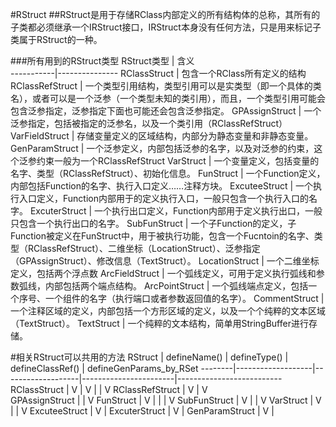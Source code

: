 #RStruct
##RStruct是用于存储RClass内部定义的所有结构体的总称，其所有的子类都必须继承一个IRStruct接口，IRStruct本身没有任何方法，只是用来标记子类属于RStruct的一种。

###所有用到的RStruct类型
RStruct类型 |   含义    
-----------|---------------
RClassStruct    |   包含一个RClass所有定义的结构
RClassRefStruct |   一个类型引用结构，类型引用可以是实类型（即一个具体的类名），或者可以是一个泛参（一个类型未知的类引用），而且，一个类型引用可能会包含泛参指定，泛参指定下面也可能还会包含泛参指定。
GPAssignStruct  |   一个泛参指定，包括被指定的泛参名，以及一个类引用（RClassRefStruct）
VarFieldStruct  |   存储变量定义的区域结构，内部分为静态变量和非静态变量。
GenParamStruct  |   一个泛参定义，内部包括泛参的名字，以及对泛参的约束，这个泛参约束一般为一个RClassRefStruct
VarStruct   |   一个变量定义，包括变量的名字、类型（RClassRefStruct）、初始化信息。
FunStruct   |   一个Function定义，内部包括Function的名字、执行入口定义……注释方块。
ExcuteeStruct   |   一个执行入口定义，Function内部用于的定义执行入口，一般只包含一个执行入口的名字。
ExcuterStruct |   一个执行出口定义，Function内部用于定义执行出口，一般只包含一个执行出口的名字。
SubFunStruct    |   一个子Function的定义，子Function被定义在FunStruct中，用于被执行功能，包含一个Fucntoin的名字、类型（RClassRefStruct）、二维坐标（LocationStruct）、泛参指定（GPAssignStruct）、修改信息（TextStruct）。
LocationStruct  |   一个二维坐标定义，包括两个浮点数
ArcFieldStruct  |   一个弧线定义，可用于定义执行弧线和参数弧线，内部包括两个端点结构。
ArcPointStruct  |   一个弧线端点定义，包括一个序号、一个组件的名字（执行端口或者参数返回值的名字）。
CommentStruct   |   一个注释区域的定义，内部包括一个方形区域的定义，以及一个个纯粹的文本区域（TextStruct）。
TextStruct  |   一个纯粹的文本结构，简单用StringBuffer进行存储。

#相关RStruct可以共用的方法
RStruct |   defineName()    |   defineType()    |    defineClassRef()   |   defineGenParams_by_RSet
--------|-------------------|-------------------|-----------------------|--------------------------
RClassStruct    |   V   |   V   |       |   V
RClassRefStruct |   V   |   V   
GPAssignStruct  |       |   V
FunStruct       |   V   |       |       |   V
SubFunStruct    |   V   |   |   V
VarStruct       |   V   |   |   V
ExcuteeStruct   |   V   |
ExcuterStruct   |   V   |
GenParamStruct  |   V   |
